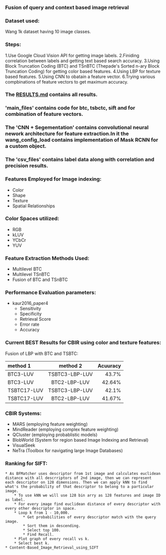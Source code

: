 ### Fusion of query and context based image retrieval

### Dataset used:
  Wang 1k dataset having 10 image classes.

### Steps:
  1.Use Google Cloud Vision API for getting image labels.
  2.Finiding correlation between labels and getting text based search accuracy.
  3.Using Block Truncation Coding (BTC) and TSnBTC (Thepade's Sorted n-ary Block Truncation Coding) for getting color based    features.
  4.Using LBP for texture based features.
  5.Using CNN to obatain a feature vector.
  6.Trying various compbinations of feature vectors to get maximum accuracy.


### The [RESULTS.md](RESULTS.md) contains all results.

### 'main_files' contains code for btc, tsbctc, sift and for combination of feature vectors.

### The 'CNN + Segementation' contains convolutional neural nework architecture for feature extraction.In it the wang_config_load contains implementation of Mask RCNN for a custom object.

### The 'csv_files' contains label data along with correlation and precision results.

### Features Employed for Image indexing:
 * Color
 * Shape
 * Texture
 * Spatial Relationships


### Color Spaces utilized:
 * RGB
 * kLUV
 * YCbCr
 * YUV


### Feature Extraction Methods Used:
 * Multilevel BTC
 * Multilevel TSnBTC
 * Fusion of BTC and TSnBTC



### Performance Evaluation parameters:
 * kaur2016_paper4
 	* Sensitivity
 	* Specificity
 	* Retrieval Score
 	* Error rate
 	* Accuracy



### Current BEST Results for CBIR using color and texture features:

Fusion of LBP with BTC and TSBTC:

| method 1     | method 2       | Acuuracy      | 
| :---         |     :---:      |          ---: |
| BTC3-LUV     | TSBTC3-LBP-LUV | 43.7%         |
| BTC3-LUV     | BTC2-LBP-LUV   | 42.64%        |
| TSBTC17-LUV  | TSBTC3-LBP-LUV | 42.1%         |
| TSBTC17-LUV  | BTC2-LBP-LUV   | 41.67%        |

### CBIR Systems:
 * MARS (employing feature weighting)
 * MindReader (employing complex feature weighting)
 * QCluster (employing probablistic models)
 * BlobWorld (System for region based Image Indexing and Retrieval)
 * VisualSeek 
 * NeTra (Toolbox for navigating large Image Databases)

### Ranking for SIFT:
	* As BFMatcher uses descriptor from 1st image and calculates euclidean distance with all descrriptors of 2nd image, then we can represent each descriptor on 128 dimensions. Then we can apply kNN to find what's the probability of that descriptor to belong to a particular image.
		* To use kNN we will use 128 bin arry as 128 features and image ID as label.
		* For every image find euclidean distance of every descriptor with every other descriptor in space.
		* Loop k from 1 - 10,000.
			* Get probabilities of every descriptor match with the query image.
			* Sort them in descending.
			* Select top 100.
			* Find Recall.
		* Plot graph of every recall vs k.
		* Select best k.
	* Content-Based_Image_Retrieval_using_SIFT

